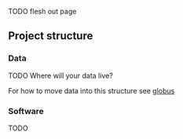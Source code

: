 TODO flesh out page
## Project structure

### Data
TODO
Where will your data live? 


For how to move data into this structure see [globus](moving_data/globus.md)

### Software

TODO